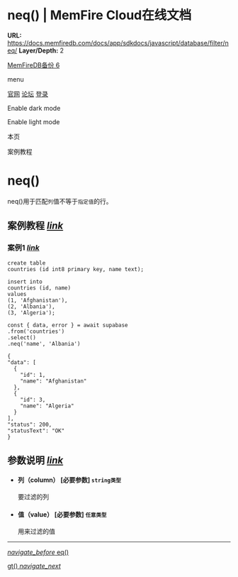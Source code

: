 # neq() | MemFire Cloud在线文档

**URL:** https://docs.memfiredb.com/docs/app/sdkdocs/javascript/database/filter/neq/
**Layer/Depth:** 2

[MemFireDB备份 6](/)

menu

[官网](https://memfiredb.com/)
[论坛](https://community.memfiredb.com/)
[登录](https://cloud.memfiredb.com/auth/login)

Enable dark mode

Enable light mode

本页

案例教程

# neq()

neq()用于匹配`列`值不等于`指定值`的行。

## 案例教程 [*link*](#%e6%a1%88%e4%be%8b%e6%95%99%e7%a8%8b)

### 案例1 [*link*](#%e6%a1%88%e4%be%8b1)

```
create table
countries (id int8 primary key, name text);

insert into
countries (id, name)
values
(1, 'Afghanistan'),
(2, 'Albania'),
(3, 'Algeria');
```

```
const { data, error } = await supabase
.from('countries')
.select()
.neq('name', 'Albania')
```

```
{
"data": [
  {
    "id": 1,
    "name": "Afghanistan"
  },
  {
    "id": 3,
    "name": "Algeria"
  }
],
"status": 200,
"statusText": "OK"
}
```

## 参数说明 [*link*](#%e5%8f%82%e6%95%b0%e8%af%b4%e6%98%8e)

* #### 列（column） [必要参数] `string类型`

  要过滤的列
* #### 值（value） [必要参数] `任意类型`

  用来过滤的值

---

[*navigate\_before* eq()](/docs/app/sdkdocs/javascript/database/filter/eq/)

[gt() *navigate\_next*](/docs/app/sdkdocs/javascript/database/filter/gt/)